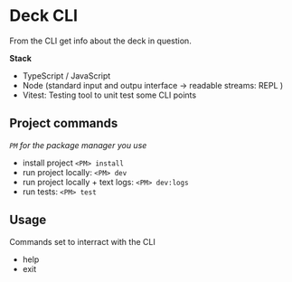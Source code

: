 # Deck CLI
From the CLI get info about the deck in question.

**Stack**
- TypeScript / JavaScript
- Node (standard input and outpu interface -> readable streams: REPL )
- Vitest: Testing tool to unit test some CLI points


## Project commands
*`PM` for the package manager you use*
- install project `<PM> install`
- run project locally: `<PM> dev`
- run project locally + text logs: `<PM> dev:logs`
- run tests: `<PM> test`


## Usage
Commands set to interract with the CLI
- help
- exit
